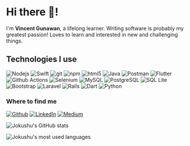 <h1>Hi there 👋! </h1>

I'm <strong>Vincent Gunawan</strong>, a lifelong learner. Writing software is probably my greatest passion! Loves to learn and interested in new and challenging things.

<div>
  <h2>Technologies I use</h2>
  <img alt="Nodejs" src="https://img.shields.io/badge/-Node.js-43853d?style=flat-square&logo=Node.js&logoColor=white" />
  <img alt="Swift" src="https://img.shields.io/badge/Swift-F54A2A?style=flat-square&logo=swift&logoColor=white" />
  <img alt="git" src="https://img.shields.io/badge/-Git-F05032?style=flat-square&logo=git&logoColor=white" />
  <img alt="npm" src="https://img.shields.io/badge/-NPM-CB3837?style=flat-square&logo=npm&logoColor=white" />
  <img alt="html5" src="https://img.shields.io/badge/-HTML5-E34F26?style=flat-square&logo=html5&logoColor=white" />
  <img alt="Java" src="https://img.shields.io/badge/Java-%23ED8B00.svg?style=flat-square&logo=java&logoColor=white" />
  <img alt="Postman" src="https://img.shields.io/badge/Postman-FF6C37?style=flat-square&logo=postman&logoColor=white" />
  <img alt="Flutter" src="https://img.shields.io/badge/Flutter-%2302569B.svg?style=flat-square&logo=Flutter&logoColor=white" />
  <img alt="Github Actions" src="https://img.shields.io/badge/-Github_Actions-2088FF?style=flat-square&logo=github-actions&logoColor=white" />
  <img alt="Selenium" src="https://img.shields.io/badge/-selenium-%43B02A?style=flat-square&logo=selenium&logoColor=white" />
  <img alt="MySQL" src="https://img.shields.io/badge/mysql-%2300f.svg?style=flat-square&logo=mysql&logoColor=white" />
  <img alt="PostgreSQL" src="https://img.shields.io/badge/postgres-%23316192.svg?style=flat-square&logo=postgresql&logoColor=white" />
  <img alt="SQL Lite" src="https://img.shields.io/badge/sqlite-%2307405e.svg?style=flat-square&logo=sqlite&logoColor=white">
  <img alt="Bootstrap" src="https://img.shields.io/badge/bootstrap-%238511FA.svg?style=flat-square&logo=bootstrap&logoColor=white">
  <img alt="Laravel" src="https://img.shields.io/badge/laravel-%23FF2D20.svg?style=flat-square&logo=laravel&logoColor=white">
  <img alt="Rails" src="https://img.shields.io/badge/rails-%23CC0000.svg?style=flat-square&logo=ruby-on-rails&logoColor=white">
  <img alt="Dart" src="https://img.shields.io/badge/Dart-%230175C2.svg?style=flat-square&logo=dart&logoColor=white"> 
  <img alt="Python" src="https://img.shields.io/badge/python-3670A0?style=flat-square&logo=python&logoColor=ffdd54"> 
</div>

<h3>Where to find me</h3>
<p><a href="https://github.com/centwu" target="_blank"><img alt="Github" src="https://img.shields.io/badge/GitHub-%2312100E.svg?&style=for-the-badge&logo=Github&logoColor=white" /></a> <a href="https://www.linkedin.com/in/gnwnvincent" target="_blank"><img alt="LinkedIn" src="https://img.shields.io/badge/linkedin-%230077B5.svg?&style=for-the-badge&logo=linkedin&logoColor=white" /></a> <a href="https://medium.com/@gnwnvincent" target="_blank"><img alt="Medium" src="https://img.shields.io/badge/medium-%2312100E.svg?&style=for-the-badge&logo=medium&logoColor=white" /></a>
</p>

![Jokushu's GitHub stats](https://github-readme-stats.vercel.app/api?username=centwu&show_icons=true&theme=radical)

![Jokushu's most used languages](https://github-readme-stats.vercel.app/api/top-langs/?username=centwu&layout=compact&hide_progress=true)
